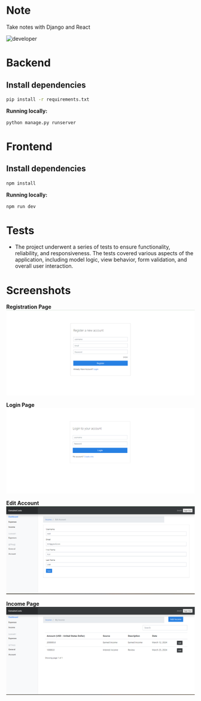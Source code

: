 # Note
Take notes with Django and React 


![developer](https://img.shields.io/badge/Developed%20By%20%3A-Inzamamul%20Haque%20Ashique-red)

# Backend

## Install dependencies 

```bash
pip install -r requirements.txt
```

**Running locally:**

```bash
python manage.py runserver
```

# Frontend

## Install dependencies 

```bash
npm install 
```

**Running locally:**

```bash
npm run dev
```

# Tests
- The project underwent a series of tests to ensure functionality, reliability, and responsiveness. The tests covered various aspects of the application, including model logic, view behavior, form validation, and overall user interaction.

# Screenshots 

**Registration Page**
![registration page](https://github.com/ExpoPythonist/GenuineCosts/blob/master/Registration.png)

**Login Page**
![login page](https://github.com/ExpoPythonist/GenuineCosts/blob/master/login.png)

**Edit Account**
![edit account](https://github.com/ExpoPythonist/GenuineCosts/blob/master/editaccount.png)

**Income Page**
![income](https://github.com/ExpoPythonist/GenuineCosts/blob/master/income.png)
